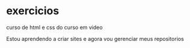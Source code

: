 # exercicios
curso de html e css do curso em video

Estou aprendendo a criar sites e agora vou gerenciar meus repositorios 
